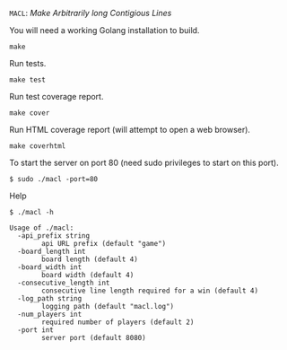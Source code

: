 `MACL`: *Make Arbitrarily long Contigious Lines*


You will need a working Golang installation to build.

`make`

Run tests.

`make test`

Run test coverage report.

`make cover`

Run HTML coverage report (will attempt to open a web browser).

`make coverhtml`


To start the server on port 80 (need sudo privileges to start on this port).

`$ sudo ./macl -port=80`

Help

    $ ./macl -h

    Usage of ./macl:
      -api_prefix string
            api URL prefix (default "game")
      -board_length int
            board length (default 4)
      -board_width int
            board width (default 4)
      -consecutive_length int
            consecutive line length required for a win (default 4)
      -log_path string
            logging path (default "macl.log")
      -num_players int
            required number of players (default 2)
      -port int
            server port (default 8080)
